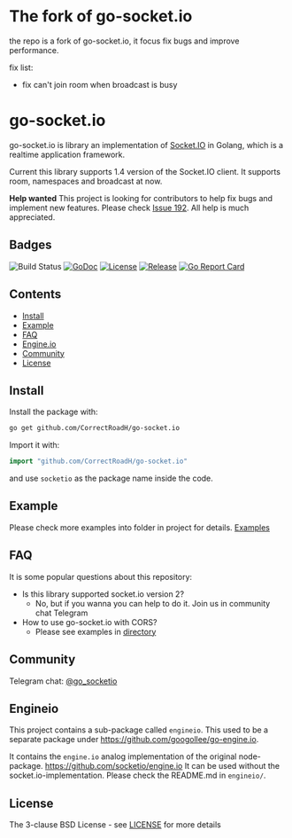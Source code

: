 # The fork of go-socket.io
the repo is a fork of go-socket.io, it focus fix bugs and improve performance.

fix list:
- fix can't join room when broadcast is busy

# go-socket.io

go-socket.io is library an implementation of [Socket.IO](http://socket.io) in Golang, which is a realtime application framework.

Current this library supports 1.4 version of the Socket.IO client. It supports room, namespaces and broadcast at now.

**Help wanted** This project is looking for contributors to help fix bugs and implement new features. Please check [Issue 192](https://github.com/CorrectRoadH/go-socket.io/issues/192). All help is much appreciated.

## Badges

![Build Status](https://github.com/CorrectRoadH/go-socket.io/workflows/CI/badge.svg)
[![GoDoc](http://godoc.org/github.com/CorrectRoadH/go-socket.io?status.svg)](http://godoc.org/github.com/CorrectRoadH/go-socket.io)
[![License](https://img.shields.io/github/license/golangci/golangci-lint)](/LICENSE)
[![Release](https://img.shields.io/github/release/googollee/go-socket.io.svg)](https://github.com/CorrectRoadH/go-socket.io/releases/latest)
[![Go Report Card](https://goreportcard.com/badge/github.com/CorrectRoadH/go-socket.io)](https://goreportcard.com/report/github.com/CorrectRoadH/go-socket.io)

## Contents

- [Install](#install)
- [Example](#example)
- [FAQ](#faq)
- [Engine.io](#engineio)
- [Community](#community)
- [License](#license)

## Install

Install the package with:

```bash
go get github.com/CorrectRoadH/go-socket.io
```

Import it with:

```go
import "github.com/CorrectRoadH/go-socket.io"
```

and use `socketio` as the package name inside the code.

## Example

Please check more examples into folder in project for details. [Examples](https://github.com/CorrectRoadH/go-socket.io/tree/master/_examples)

## FAQ

It is some popular questions about this repository: 

- Is this library supported socket.io version 2?
    - No, but if you wanna you can help to do it. Join us in community chat Telegram   
- How to use go-socket.io with CORS?
    - Please see examples in [directory](https://github.com/CorrectRoadH/go-socket.io/tree/master/_examples)

## Community

Telegram chat: [@go_socketio](https://t.me/go_socketio)

## Engineio

This project contains a sub-package called `engineio`. This used to be a separate package under https://github.com/googollee/go-engine.io.

It contains the `engine.io` analog implementation of the original node-package. https://github.com/socketio/engine.io It can be used without the socket.io-implementation. Please check the README.md in `engineio/`.

## License

The 3-clause BSD License  - see [LICENSE](https://opensource.org/licenses/BSD-3-Clause) for more details
